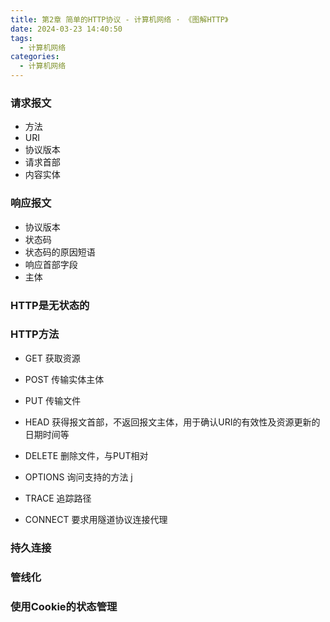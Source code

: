 ```yaml
---
title: 第2章 简单的HTTP协议 - 计算机网络 · 《图解HTTP》
date: 2024-03-23 14:40:50
tags:
  - 计算机网络
categories:
  - 计算机网络
---
```


### 请求报文

- 方法
- URI
- 协议版本
- 请求首部
- 内容实体

### 响应报文

- 协议版本
- 状态码
- 状态码的原因短语
- 响应首部字段
- 主体

### HTTP是无状态的

### HTTP方法

- GET 获取资源

- POST 传输实体主体

- PUT 传输文件

- HEAD 获得报文首部，不返回报文主体，用于确认URI的有效性及资源更新的日期时间等

- DELETE 删除文件，与PUT相对

- OPTIONS 询问支持的方法
j
- TRACE 追踪路径

- CONNECT 要求用隧道协议连接代理

### 持久连接

### 管线化

### 使用Cookie的状态管理
